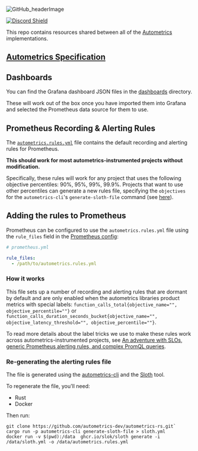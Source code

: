![GitHub_headerImage](https://user-images.githubusercontent.com/3262610/221191767-73b8a8d9-9f8b-440e-8ab6-75cb3c82f2bc.png)

[![Discord Shield](https://discordapp.com/api/guilds/950489382626951178/widget.png?style=shield)](https://discord.gg/kHtwcH8As9)

This repo contains resources shared between all of the [Autometrics](https://github.com/autometrics-dev) implementations.

## [Autometrics Specification](./SPEC.md)

## Dashboards

You can find the Grafana dashboard JSON files in the [dashboards](./dashboards/) directory.

These will work out of the box once you have imported them into Grafana and selected the Prometheus data source for them to use.

## Prometheus Recording & Alerting Rules

The [`autometrics.rules.yml`](./autometrics.rules.yml) file contains the default recording and alerting rules for Prometheus.

**This should work for most autometrics-instrumented projects without modification.**

Specifically, these rules will work for any project that uses the following objective percentiles: 90%, 95%, 99%, 99.9%. Projects that want to use other percentiles can generate a new rules file, specifying the `objectives` for the `autometrics-cli`'s `generate-sloth-file` command (see [here](https://github.com/autometrics-dev/autometrics-rs/tree/main/autometrics-cli)).

## Adding the rules to Prometheus

Prometheus can be configured to use the `autometrics.rules.yml` file using the `rule_files` field in the [Prometheus config](https://prometheus.io/docs/prometheus/latest/configuration/configuration):

```yaml
# prometheus.yml

rule_files:
  - /path/to/autometrics.rules.yml
```

### How it works

This file sets up a number of recording and alerting rules that are dormant by default and are only enabled when the autometrics libraries product metrics with special labels: `function_calls_total{objective_name="", objective_percentile=""}` or `function_calls_duration_seconds_bucket{objective_name="", objective_latency_threshold="", objective_percentile=""}`.

To read more details about the label tricks we use to make these rules work across autometrics-instrumented projects, see [An adventure with SLOs, generic Prometheus alerting rules, and complex PromQL queries](https://fiberplane.com/blog/an-adventure-with-slos-generic-prometheus-alerting-rules-and-complex-promql-queries).

### Re-generating the alerting rules file

The file is generated using the [autometrics-cli](https://github.com/autometrics-dev/autometrics-rs/tree/main/autometrics-cli) and the [Sloth](https://sloth.dev) tool.

To regenerate the file, you'll need:
- Rust
- Docker

Then run:

```shell
git clone https://github.com/autometrics-dev/autometrics-rs.git`
cargo run -p autometrics-cli generate-sloth-file > sloth.yml
docker run -v $(pwd):/data  ghcr.io/slok/sloth generate -i /data/sloth.yml -o /data/autometrics.rules.yml
```



